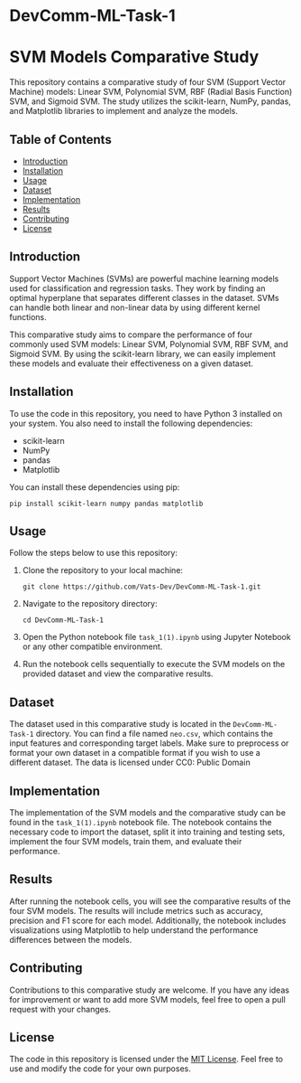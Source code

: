 # DevComm-ML-Task-1
# SVM Models Comparative Study

This repository contains a comparative study of four SVM (Support Vector Machine) models: Linear SVM, Polynomial SVM, RBF (Radial Basis Function) SVM, and Sigmoid SVM. The study utilizes the scikit-learn, NumPy, pandas, and Matplotlib libraries to implement and analyze the models.

## Table of Contents
- [Introduction](#introduction)
- [Installation](#installation)
- [Usage](#usage)
- [Dataset](#dataset)
- [Implementation](#implementation)
- [Results](#results)
- [Contributing](#contributing)
- [License](#license)

## Introduction
Support Vector Machines (SVMs) are powerful machine learning models used for classification and regression tasks. They work by finding an optimal hyperplane that separates different classes in the dataset. SVMs can handle both linear and non-linear data by using different kernel functions.

This comparative study aims to compare the performance of four commonly used SVM models: Linear SVM, Polynomial SVM, RBF SVM, and Sigmoid SVM. By using the scikit-learn library, we can easily implement these models and evaluate their effectiveness on a given dataset.

## Installation
To use the code in this repository, you need to have Python 3 installed on your system. You also need to install the following dependencies:

- scikit-learn
- NumPy
- pandas
- Matplotlib

You can install these dependencies using pip:

```
pip install scikit-learn numpy pandas matplotlib
```

## Usage
Follow the steps below to use this repository:

1. Clone the repository to your local machine:

   ```
   git clone https://github.com/Vats-Dev/DevComm-ML-Task-1.git
   ```

2. Navigate to the repository directory:

   ```
   cd DevComm-ML-Task-1
   ```

3. Open the Python notebook file `task_1(1).ipynb` using Jupyter Notebook or any other compatible environment.

4. Run the notebook cells sequentially to execute the SVM models on the provided dataset and view the comparative results.

## Dataset
The dataset used in this comparative study is located in the `DevComm-ML-Task-1` directory. You can find a file named `neo.csv`, which contains the input features and corresponding target labels. Make sure to preprocess or format your own dataset in a compatible format if you wish to use a different dataset. The data is licensed under CC0: Public Domain

## Implementation
The implementation of the SVM models and the comparative study can be found in the `task_1(1).ipynb` notebook file. The notebook contains the necessary code to import the dataset, split it into training and testing sets, implement the four SVM models, train them, and evaluate their performance.

## Results
After running the notebook cells, you will see the comparative results of the four SVM models. The results will include metrics such as accuracy, precision and F1 score for each model. Additionally, the notebook includes visualizations using Matplotlib to help understand the performance differences between the models.

## Contributing
Contributions to this comparative study are welcome. If you have any ideas for improvement or want to add more SVM models, feel free to open a pull request with your changes.

## License
The code in this repository is licensed under the [MIT License](LICENSE). Feel free to use and modify the code for your own purposes.
